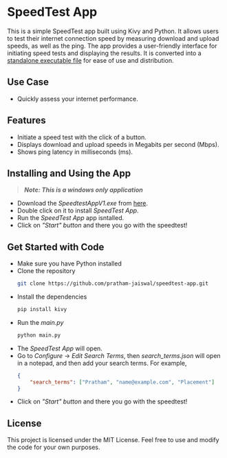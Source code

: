 # SpeedTest App
This is a simple SpeedTest app built using Kivy and Python. It allows users to test their internet connection speed by measuring download and upload speeds, as well as the ping. The app provides a user-friendly interface for initiating speed tests and displaying the results. It is converted into a [standalone executable file](https://github.com/pratham-jaiswal/speedtest-app/releases/tag/Latest) for ease of use and distribution.

## Use Case
- Quickly assess your internet performance.

## Features
- Initiate a speed test with the click of a button.
- Displays download and upload speeds in Megabits per second (Mbps).
- Shows ping latency in milliseconds (ms).

## Installing and Using the App
> ***Note: This is a windows only application***
- Download the *SpeedtestAppV1.exe* from [here](https://github.com/pratham-jaiswal/speedtest-app/releases/tag/Latest).
- Double click on it to install *SpeedTest App*.
- Run the *SpeedTest App* app isntalled.
- Click on *"Start" button* and there you go with the speedtest!

## Get Started with Code
- Make sure you have Python installed
- Clone the repository
    ```sh
    git clone https://github.com/pratham-jaiswal/speedtest-app.git
    ```
- Install the dependencies
    ```sh
    pip install kivy
    ```
- Run the *main.py*
    ```sh
    python main.py
    ```
- The *SpeedTest App* will open.
- Go to *Configure* -> *Edit Search Terms*, then *search_terms.json* will open in a notepad, and then add your search terms. For example,
    ```json
    {
        "search_terms": ["Pratham", "name@example.com", "Placement"]
    }
    ```
- Click on *"Start" button* and there you go with the speedtest!

## License
This project is licensed under the MIT License. Feel free to use and modify the code for your own purposes.